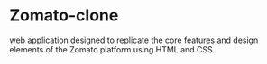 # Zomato-clone
 web application designed to replicate the core features and design elements of the Zomato platform using HTML and CSS.
